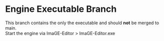 # Engine Executable Branch
This branch contains the only the executable and should **not** be merged to main.
<br>
Start the engine via ImaGE-Editor > ImaGE-Editor.exe